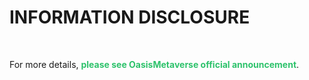 # INFORMATION DISCLOSURE
<p>&nbsp;</p>
<p>For more details, <strong><span style="color: #2dc26b;">please see OasisMetaverse official announcement</span></strong>.</p>